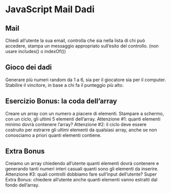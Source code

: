 # JavaScript Mail Dadi

## Mail
Chiedi all’utente la sua email,
controlla che sia nella lista di chi può accedere,
stampa un messaggio appropriato sull’esito del controllo.
(non usare includes() o indexOf())

## Gioco dei dadi
Generare più  numeri random da 1 a 6, sia per il giocatore sia per il computer.
Stabilire il vincitore, in base a chi fa il punteggio più alto.

## Esercizio Bonus: la coda dell’array
Creare un array con un numero a piacere di elementi.
Stampare a schermo, con un ciclo, gli ultimi 5 elementi dell’array.
Attenzione #1: quanti elementi minimo dovrà contenere l’array?
Attenzione #2: il ciclo deve essere costruito per estrarre gli ultimi elementi da qualsiasi array, anche se non conosciamo a priori quanti elementi contiene.

## Extra Bonus
Creiamo un array chiedendo all’utente quanti elementi dovrà contenere e generando tanti numeri interi casuali quanti sono gli elementi da inserire.
Attenzione #3: quali controlli dobbiamo fare sull’input dell’utente?
Super Extra Bonus: chiedere all’utente anche quanti elementi vanno estratti dal fondo dell’array.